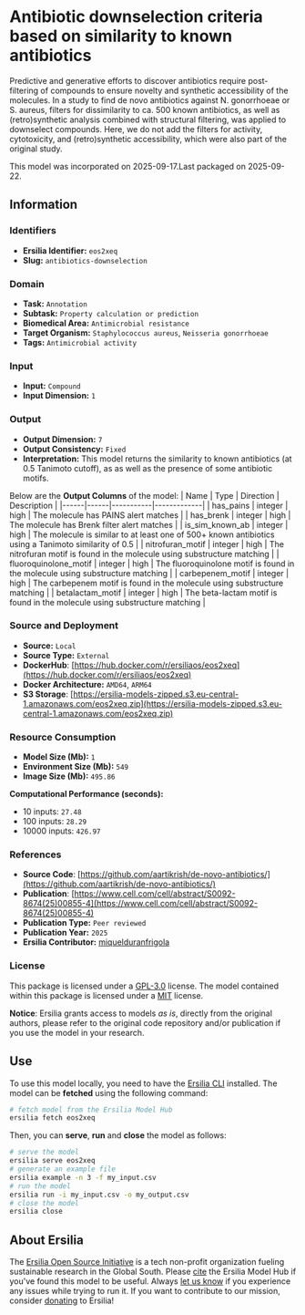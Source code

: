 # Antibiotic downselection criteria based on similarity to known antibiotics

Predictive and generative efforts to discover antibiotics require post-filtering of compounds to ensure novelty and synthetic accessibility of the molecules. In a study to find de novo antibiotics against N. gonorrhoeae or S. aureus, filters for dissimilarity to ca. 500 known antibiotics, as well as (retro)synthetic analysis combined with structural filtering, was applied to downselect compounds. Here, we do not add the filters for activity, cytotoxicity, and (retro)synthetic accessibility, which were also part of the original study.

This model was incorporated on 2025-09-17.Last packaged on 2025-09-22.

## Information
### Identifiers
- **Ersilia Identifier:** `eos2xeq`
- **Slug:** `antibiotics-downselection`

### Domain
- **Task:** `Annotation`
- **Subtask:** `Property calculation or prediction`
- **Biomedical Area:** `Antimicrobial resistance`
- **Target Organism:** `Staphylococcus aureus`, `Neisseria gonorrhoeae`
- **Tags:** `Antimicrobial activity`

### Input
- **Input:** `Compound`
- **Input Dimension:** `1`

### Output
- **Output Dimension:** `7`
- **Output Consistency:** `Fixed`
- **Interpretation:** This model returns the similarity to known antibiotics (at 0.5 Tanimoto cutoff), as as well as the presence of some antibiotic motifs.

Below are the **Output Columns** of the model:
| Name | Type | Direction | Description |
|------|------|-----------|-------------|
| has_pains | integer | high | The molecule has PAINS alert matches |
| has_brenk | integer | high | The molecule has Brenk filter alert matches |
| is_sim_known_ab | integer | high | The molecule is similar to at least one of 500+ known antibiotics using a Tanimoto similarity of 0.5 |
| nitrofuran_motif | integer | high | The nitrofuran motif is found in the molecule using substructure matching |
| fluoroquinolone_motif | integer | high | The fluoroquinolone motif is found in the molecule using substructure matching |
| carbepenem_motif | integer | high | The carbepenem motif is found in the molecule using substructure matching |
| betalactam_motif | integer | high | The beta-lactam motif is found in the molecule using substructure matching |


### Source and Deployment
- **Source:** `Local`
- **Source Type:** `External`
- **DockerHub**: [https://hub.docker.com/r/ersiliaos/eos2xeq](https://hub.docker.com/r/ersiliaos/eos2xeq)
- **Docker Architecture:** `AMD64`, `ARM64`
- **S3 Storage**: [https://ersilia-models-zipped.s3.eu-central-1.amazonaws.com/eos2xeq.zip](https://ersilia-models-zipped.s3.eu-central-1.amazonaws.com/eos2xeq.zip)

### Resource Consumption
- **Model Size (Mb):** `1`
- **Environment Size (Mb):** `549`
- **Image Size (Mb):** `495.86`

**Computational Performance (seconds):**
- 10 inputs: `27.48`
- 100 inputs: `28.29`
- 10000 inputs: `426.97`

### References
- **Source Code**: [https://github.com/aartikrish/de-novo-antibiotics/](https://github.com/aartikrish/de-novo-antibiotics/)
- **Publication**: [https://www.cell.com/cell/abstract/S0092-8674(25)00855-4](https://www.cell.com/cell/abstract/S0092-8674(25)00855-4)
- **Publication Type:** `Peer reviewed`
- **Publication Year:** `2025`
- **Ersilia Contributor:** [miquelduranfrigola](https://github.com/miquelduranfrigola)

### License
This package is licensed under a [GPL-3.0](https://github.com/ersilia-os/ersilia/blob/master/LICENSE) license. The model contained within this package is licensed under a [MIT](LICENSE) license.

**Notice**: Ersilia grants access to models _as is_, directly from the original authors, please refer to the original code repository and/or publication if you use the model in your research.


## Use
To use this model locally, you need to have the [Ersilia CLI](https://github.com/ersilia-os/ersilia) installed.
The model can be **fetched** using the following command:
```bash
# fetch model from the Ersilia Model Hub
ersilia fetch eos2xeq
```
Then, you can **serve**, **run** and **close** the model as follows:
```bash
# serve the model
ersilia serve eos2xeq
# generate an example file
ersilia example -n 3 -f my_input.csv
# run the model
ersilia run -i my_input.csv -o my_output.csv
# close the model
ersilia close
```

## About Ersilia
The [Ersilia Open Source Initiative](https://ersilia.io) is a tech non-profit organization fueling sustainable research in the Global South.
Please [cite](https://github.com/ersilia-os/ersilia/blob/master/CITATION.cff) the Ersilia Model Hub if you've found this model to be useful. Always [let us know](https://github.com/ersilia-os/ersilia/issues) if you experience any issues while trying to run it.
If you want to contribute to our mission, consider [donating](https://www.ersilia.io/donate) to Ersilia!
